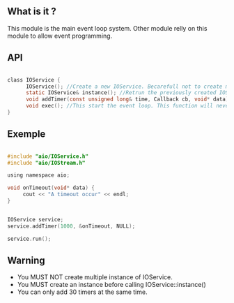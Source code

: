 ## What is it ? ##
This module is the main event loop system. Other module relly on this module to allow event programming.

## API ##

```C

class IOService {
      IOService(); //Create a new IOService. Becarefull not to create multiple IOService object.
      static IOService& instance(); //Retrun the previously created IOService object.
      void addTimer(const unsigned long& time, Callback cb, void* data); //Add a timer to the event loop. The function cb will be called after time milliseconds with data as parameter.
      void exec(); //This start the event loop. This function will never return.
}

```
## Exemple ##

```C

#include "aio/IOService.h"
#include "aio/IOStream.h"

using namespace aio;

void onTimeout(void* data) {
     cout << "A timeout occur" << endl;
}


IOService service;
service.addTimer(1000, &onTimeout, NULL);

service.run();

```

## Warning ##

  * You MUST NOT create multiple instance of IOService.
  * You MUST create an instance before calling IOService::instance()
  * You can only add 30 timers at the same time.
